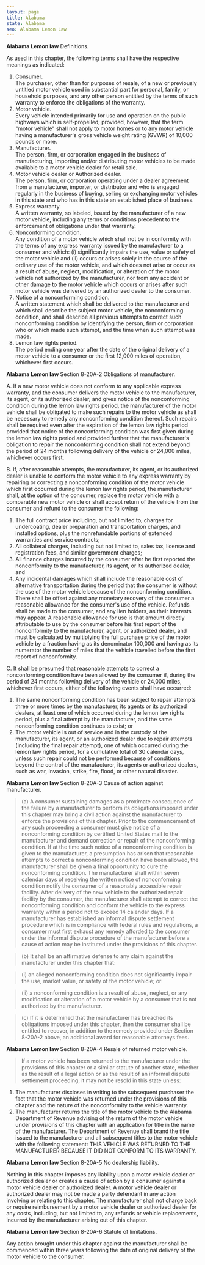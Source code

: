 ```yaml
---
layout: page
title: Alabama
state: Alabama
seo: Alabama Lemon Law
---
```


**Alabama Lemon law** Definitions. 

As used in this chapter, the following terms shall have the respective meanings as indicated:

1. Consumer. <br> The purchaser, other than for purposes of resale, of a new or previously untitled motor vehicle used in substantial part for personal, family, or household purposes, and any other person entitled by the terms of such warranty to enforce the obligations of the warranty.
2. Motor vehicle. <br> Every vehicle intended primarily for use and operation on the public highways which is self-propelled; provided, however, that the term "motor vehicle" shall not apply to motor homes or to any motor vehicle having a manufacturer's gross vehicle weight rating (GVWR) of 10,000 pounds or more. 
3. Manufacturer. <br> The person, firm, or corporation engaged in the business of manufacturing, importing and/or distributing motor vehicles to be made available to a motor vehicle dealer for retail sale. 
4. Motor vehicle dealer or Authorized dealer. <br> The person, firm, or corporation operating under a dealer agreement from a manufacturer, importer, or distributor and who is engaged regularly in the business of buying, selling or exchanging motor vehicles in this state and who has in this state an established place of business.
5. Express warranty. <br> A written warranty, so labeled, issued by the manufacturer of a new motor vehicle, including any terms or conditions precedent to the enforcement of obligations under that warranty. 
6. Nonconforming condition. <br> Any condition of a motor vehicle which shall not be in conformity with the terms of any express warranty issued by the manufacturer to a consumer and which: (i) significantly impairs the use, value or safety of the motor vehicle and (ii) occurs or arises solely in the course of the ordinary use of the motor vehicle, and which does not arise or occur as a result of abuse, neglect, modification, or alteration of the motor vehicle not authorized by the manufacturer, nor from any accident or other damage to the motor vehicle which occurs or arises after such motor vehicle was delivered by an authorized dealer to the consumer. 
7. Notice of a nonconforming condition. <br> A written statement which shall be delivered to the manufacturer and which shall describe the subject motor vehicle, the nonconforming condition, and shall describe all previous attempts to correct such nonconforming condition by identifying the person, firm or corporation who or which made such attempt, and the time when such attempt was made.
8. Lemon law rights period. <br> The period ending one year after the date of the original delivery of a motor vehicle to a consumer or the first 12,000 miles of operation, whichever first occurs.

**Alabama Lemon law** Section 8-20A-2 Obligations of manufacturer.

A. If a new motor vehicle does not conform to any applicable express warranty, and the consumer delivers the motor vehicle to the manufacturer, its agent, or its authorized dealer, and gives notice of the nonconforming condition during the lemon law rights period, the manufacturer of the motor vehicle shall be obligated to make such repairs to the motor vehicle as shall be necessary to remedy any nonconforming condition thereof. Such repairs shall be required even after the expiration of the lemon law rights period provided that notice of the nonconforming condition was first given during the lemon law rights period and provided further that the manufacturer's obligation to repair the nonconforming condition shall not extend beyond the period of 24 months following delivery of the vehicle or 24,000 miles, whichever occurs first. 

B. If, after reasonable attempts, the manufacturer, its agent, or its authorized dealer is unable to conform the motor vehicle to any express warranty by repairing or correcting a nonconforming condition of the motor vehicle which first occurred during the lemon law rights period, the manufacturer shall, at the option of the consumer, replace the motor vehicle with a comparable new motor vehicle or shall accept return of the vehicle from the consumer and refund to the consumer the following: 

  1. The full contract price including, but not limited to, charges for undercoating, dealer preparation and transportation charges, and installed options, plus the nonrefundable portions of extended warranties and service contracts; <br>
  2. All collateral charges, including but not limited to, sales tax, license and registration fees, and similar government charges; <br>
  3. All finance charges incurred by the consumer after he first reported the nonconformity to the manufacturer, its agent, or its authorized dealer; and <br>
  4. Any incidental damages which shall include the reasonable cost of alternative transportation during the period that the consumer is without the use of the motor vehicle because of the nonconforming condition. There shall be offset against any monetary recovery of the consumer a reasonable allowance for the consumer's use of the vehicle. Refunds shall be made to the consumer, and any lien holders, as their interests may appear. A reasonable allowance for use is that amount directly attributable to use by the consumer before his first report of the nonconformity to the manufacturer, agent, or authorized dealer, and must be calculated by multiplying the full purchase price of the motor vehicle by a fraction having as its denominator 100,000 and having as its numerator the number of miles that the vehicle travelled before the first report of nonconformity.
 
C. It shall be presumed that reasonable attempts to correct a nonconforming condition have been allowed by the consumer if, during the period of 24 months following delivery of the vehicle or 24,000 miles, whichever first occurs, either of the following events shall have occurred: 

  1. The same nonconforming condition has been subject to repair attempts three or more times by the manufacturer, its agents or its authorized dealers, at least one of which occurred during the lemon law rights period, plus a final attempt by the manufacturer, and the same nonconforming condition continues to exist; or 
  2. The motor vehicle is out of service and in the custody of the manufacturer, its agent, or an authorized dealer due to repair attempts (including the final repair attempt), one of which occurred during the lemon law rights period, for a cumulative total of 30 calendar days, unless such repair could not be performed because of conditions beyond the control of the manufacturer, its agents or authorized dealers, such as war, invasion, strike, fire, flood, or other natural disaster.

**Alabama Lemon law** Section 8-20A-3 Cause of action against manufacturer.

>(a) A consumer sustaining damages as a proximate consequence of the failure by a manufacturer to perform its obligations imposed under this chapter may bring a civil action against the manufacturer to enforce the provisions of this chapter. Prior to the commencement of any such proceeding a consumer must give notice of a nonconforming condition by certified United States mail to the manufacturer and demand correction or repair of the nonconforming condition. If at the time such notice of a nonconforming condition is given to the manufacturer, a presumption has arisen that reasonable attempts to correct a nonconforming condition have been allowed, the manufacturer shall be given a final opportunity to cure the nonconforming condition. The manufacturer shall within seven calendar days of receiving the written notice of nonconforming condition notify the consumer of a reasonably accessible repair facility. After delivery of the new vehicle to the authorized repair facility by the consumer, the manufacturer shall attempt to correct the nonconforming condition and conform the vehicle to the express warranty within a period not to exceed 14 calendar days. If a manufacturer has established an informal dispute settlement procedure which is in compliance with federal rules and regulations, a consumer must first exhaust any remedy afforded to the consumer under the informal dispute procedure of the manufacturer before a cause of action may be instituted under the provisions of this chapter. 

>(b) It shall be an affirmative defense to any claim against the manufacturer under this chapter that: 

   >(i) an alleged nonconforming condition does not significantly impair the use, market value, or safety of the motor vehicle; or 
  
   >(ii) a nonconforming condition is a result of abuse, neglect, or any modification or alteration of a motor vehicle by a consumer that is not authorized by the manufacturer.
 
>(c) If it is determined that the manufacturer has breached its obligations imposed under this chapter, then the consumer shall be entitled to recover, in addition to the remedy provided under Section 8-20A-2 above, an additional award for reasonable attorneys fees.

**Alabama Lemon law** Section 8-20A-4 Resale of returned motor vehicle.

>If a motor vehicle has been returned to the manufacturer under the provisions of this chapter or a similar statute of another state, whether as the result of a legal action or as the result of an informal dispute settlement proceeding, it may not be resold in this state unless: 

  1. The manufacturer discloses in writing to the subsequent purchaser the fact that the motor vehicle was returned under the provisions of this chapter and the nature of the nonconformity to the vehicle warranty. <br>
  2. The manufacturer returns the title of the motor vehicle to the Alabama Department of Revenue advising of the return of the motor vehicle under provisions of this chapter with an application for title in the name of the manufacturer. The Department of Revenue shall brand the title issued to the manufacturer and all subsequent titles to the motor vehicle with the following statement: THIS VEHICLE WAS RETURNED TO THE MANUFACTURER BECAUSE IT DID NOT CONFORM TO ITS WARRANTY.

**Alabama Lemon law** Section 8-20A-5 No dealership liability.

Nothing in this chapter imposes any liability upon a motor vehicle dealer or authorized dealer or creates a cause of action by a consumer against a motor vehicle dealer or authorized dealer. A motor vehicle dealer or authorized dealer may not be made a party defendant in any action involving or relating to this chapter. The manufacturer shall not charge back or require reimbursement by a motor vehicle dealer or authorized dealer for any costs, including, but not limited to, any refunds or vehicle replacements, incurred by the manufacturer arising out of this chapter.

**Alabama Lemon law** Section 8-20A-6 Statute of limitations.

Any action brought under this chapter against the manufacturer shall be commenced within three years following the date of original delivery of the motor vehicle to the consumer.
